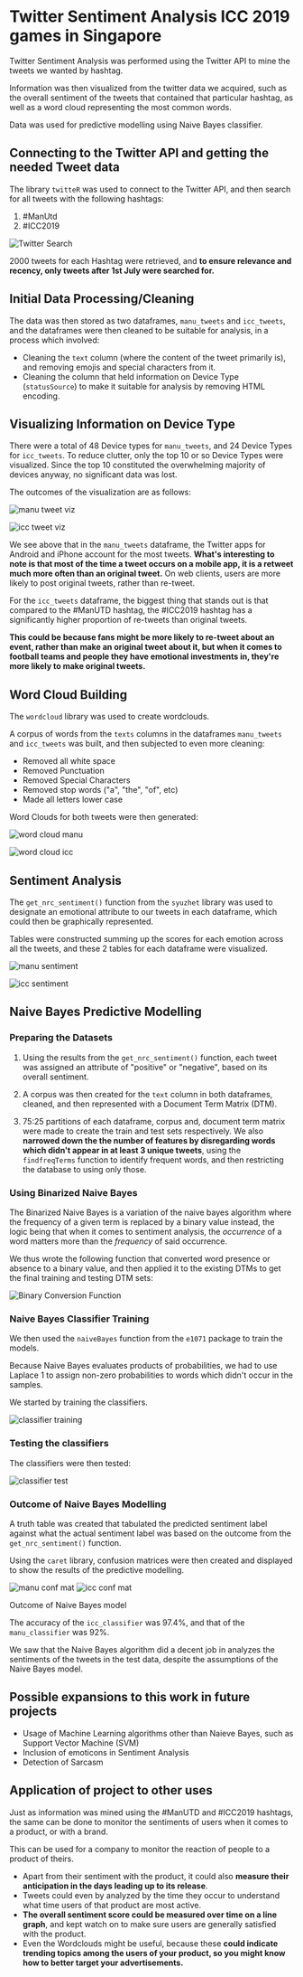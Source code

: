 # Twitter Sentiment Analysis ICC 2019 games in Singapore 

Twitter Sentiment Analysis was performed using the Twitter API to mine the tweets we wanted by hashtag. 

Information was then visualized from the twitter data we acquired, such as the overall sentiment of the tweets that contained that particular hashtag, as well as a word cloud representing the most common words.

Data was used for predictive modelling using Naive Bayes classifier.

## Connecting to the Twitter API and getting the needed Tweet data

The library `twitteR` was used to connect to the Twitter API, and then search for all tweets with the following hashtags:

1. #ManUtd
2. #ICC2019

![Twitter Search](https://i.gyazo.com/04cb5f59929ae5153eedf7c1b01fdf73.png)

2000 tweets for each Hashtag were retrieved, and **to ensure relevance and recency, only tweets after 1st July were searched for.**

## Initial Data Processing/Cleaning

The data was then stored as two dataframes, `manu_tweets` and `icc_tweets`, and the dataframes were then cleaned to be suitable for analysis, in a process which  involved:

- Cleaning the `text` column (where the content of the tweet primarily is), and removing emojis and special characters from it.
- Cleaning the column that held information on Device Type (`statusSource`) to make it suitable for analysis by removing HTML encoding.

## Visualizing Information on Device Type

There were a total of 48 Device types for `manu_tweets`, and 24 Device Types for `icc_tweets`. To reduce clutter, only the top 10 or so Device Types were visualized. Since the top 10 constituted the overwhelming majority of devices anyway, no significant data was lost.

The outcomes of the visualization are as follows:

![manu tweet viz](https://i.gyazo.com/7f189147fb048f3aa7f85ccade4efc83.png)

![icc tweet viz](https://i.gyazo.com/8657d3cc02512c5fe93f208d09dbe89e.png)

We see above that in the `manu_tweets` dataframe, the Twitter apps for Android and iPhone account for the most tweets. **What's interesting to note is that most of the time a tweet occurs on a mobile app, it is a retweet much more often than an original tweet.** On web clients, users are more likely to post original tweets, rather than re-tweet.

For the `icc_tweets` dataframe, the biggest thing that stands out is that compared to the #ManUTD hashtag, the #ICC2019 hashtag has a significantly higher proportion of re-tweets than original tweets.

**This could be because fans might be more likely to re-tweet about an event, rather than make an original tweet about it, but when it comes to football teams and people they have emotional investments in, they're more likely to make original tweets.**

## Word Cloud Building

The `wordcloud` library was used to create wordclouds.

A corpus of words from the `texts` columns in the dataframes `manu_tweets` and `icc_tweets` was built, and then subjected to even more cleaning:
- Removed all white space
- Removed Punctuation
- Removed Special Characters
- Removed stop words ("a", "the", "of", etc)
- Made all letters lower case

Word Clouds for both tweets were then generated:

![word cloud manu](https://i.gyazo.com/b2439f77e6813aa4752cce3820d9c3c1.png)

![word cloud icc](https://i.gyazo.com/626df521b110d3cb462ea9c49fa060c9.png)

## Sentiment Analysis

The `get_nrc_sentiment()` function from the `syuzhet` library was used to designate an emotional attribute to our tweets in each dataframe, which could then be graphically represented.

Tables were constructed summing up the scores for each emotion across all the tweets, and these 2 tables for each dataframe were visualized. 

![manu sentiment](https://i.gyazo.com/22104cb6e495a7871b0929e1bd20db45.png)

![icc sentiment](https://i.gyazo.com/7e971a5f34282ed25e9b01d14daba5b1.png)

## Naive Bayes Predictive Modelling

### Preparing the Datasets

1. Using the results from the `get_nrc_sentiment()` function, each tweet was assigned an attribute of "positive" or "negative", based on its overall sentiment.

2. A corpus was then created for the `text` column in both dataframes, cleaned, and then represented with a Document Term Matrix (DTM). 

3. 75:25 partitions of each dataframe, corpus and, document term matrix were made to create the train and test sets respectively. We also **narrowed down the the number of features by disregarding words which didn't appear in at least 3 unique tweets**, using the `findfreqTerms` function to identify frequent words, and then restricting the database to using only those.


### Using Binarized Naive Bayes

The Binarized Naive Bayes is a variation of the naive bayes algorithm where the frequency of a given term is replaced by a binary value instead, the logic being that when it comes to sentiment analysis, the *occurrence* of a word matters more than the *frequency* of said occurrence.

We thus wrote the following function that converted word presence or absence to a binary value, and then applied it to the existing DTMs to get the final training and testing DTM sets:

![Binary Conversion Function](https://i.gyazo.com/e1c8fadafa9f8a99d4695e710809c472.png)

### Naive Bayes Classifier Training

We then used the `naiveBayes` function from the `e1071` package to train the models.

Because Naive Bayes evaluates products of probabilities, we had to use Laplace 1 to assign non-zero probabilities to words which didn't occur in the samples.

We started by training the classifiers.

![classifier training](https://i.gyazo.com/bb991b7ce664a3e74277967ef9dfd4b4.png)

### Testing the classifiers 

The classifiers were then tested:

![classifier test](https://i.gyazo.com/49df7a4bd0378517dd6680f9f12bae65.png)

### Outcome of Naive Bayes Modelling

A truth table was created that tabulated the predicted sentiment label against what the actual sentiment label was based on the outcome from the `get_nrc_sentiment()` function.

Using the `caret` library, confusion matrices were then created and displayed to show the results of the predictive modelling.

![manu conf mat](https://i.gyazo.com/d77c3e6000a7220df14cdc3637a7d372.png)
![icc conf mat](https://i.gyazo.com/e33f55a237a1b077ab164405228f2e76.png)


Outcome of Naive Bayes model

The accuracy of the `icc_classifier` was 97.4%, and that of the `manu_classifier` was 92%.

We saw that the Naive Bayes algorithm did a decent job in analyzes the sentiments of the tweets in the test data, despite the assumptions of the Naive Bayes model.

## Possible expansions to this work in future projects

- Usage of Machine Learning algorithms other than Naieve Bayes, such as Support Vector Machine (SVM)
- Inclusion of emoticons in Sentiment Analysis
- Detection of Sarcasm

## Application of project to other uses

Just as information was mined using the #ManUTD and #ICC2019 hashtags, the same can be done to monitor the sentiments of users when it comes to a product, or with a brand.

This can be used for a company to monitor the reaction of people to a product of theirs. 

- Apart from their sentiment with the product, it could also **measure their anticipation in the days leading up to its release**. 
- Tweets could even by analyzed by the time they occur to understand what time users of that product are most active.
- **The overall sentiment score could be measured over time on a line graph**, and kept watch on to make sure users are generally satisfied with the product. 
- Even the Wordclouds might be useful, because these **could indicate trending topics among the users of your product, so you might know how to better target your advertisements.**
